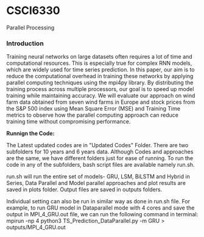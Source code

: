# CSCI6330
Parallel Processing
### Introduction
Training neural networks on large datasets often requires a lot of time and computational resources. This is especially true for complex RNN models, which are widely used for time series prediction. In this paper, our aim is to reduce the computational overhead in training these networks by applying parallel computing techniques using the mpi4py library. By distributing the training process across multiple processors, our goal is to speed up model training while maintaining accuracy. We will evaluate our approach on wind farm data obtained from seven wind farms in Europe and stock prices from the S\&P 500 index using Mean Square Error (MSE) and Training Time metrics to observe how the parallel computing approach can reduce training time without compromising performance.

**Runnign the Code:**

The Latest updated codes are in "Updated Codes" Folder. There are two subfolders for 10 years and 6 years data. Although Codes and approaches are the same, we have different folders just for ease of running.
To run the code in any of the subfolders, bash script files are available namely run.sh.

run.sh will run the entire set of models- GRU, LSM, BiLSTM and Hybrid in Series, Data Parallel and Model parallel approaches and plot results are saved in plots folder. Output files are saved in outputs folders.

Individual setting can also be run in similar way as done in run.sh file.
For example, to run GRU model in Dataparallel mode with 4 cores and save the output in MPI_4_GRU.out file, we can run the following command in terminal:
mpirun -np 4 python3 TS_Prediction_DataParallel.py -m GRU > outputs/MPI_4_GRU.out
